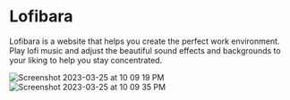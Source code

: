 # Lofibara

Lofibara is a website that helps you create the perfect work environment. Play lofi music and adjust the beautiful sound effects and backgrounds to your liking to help you stay concentrated.

![Screenshot 2023-03-25 at 10 09 19 PM](https://user-images.githubusercontent.com/76632760/227756557-ba59e11a-c72d-4496-bd2a-cd1c0daa20d0.jpg)
![Screenshot 2023-03-25 at 10 09 35 PM](https://user-images.githubusercontent.com/76632760/227756558-d72e2767-ede1-4df6-8510-3f0826bf7f3d.jpg)
